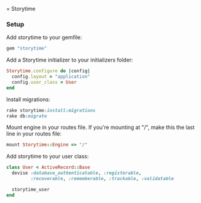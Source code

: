 = Storytime

### Setup

Add storytime to your gemfile:

```ruby
gem "storytime"
```

Add a Storytime initializer to your initializers folder:
```ruby
Storytime.configure do |config|
  config.layout = "application"
  config.user_class = User
end
```

Install migrations:
```ruby
rake storytime:install:migrations
rake db:migrate
```

Mount engine in your routes file. If you're mounting at "/", make this the last line in your routes file:
```ruby
mount Storytime::Engine => "/"
```

Add storytime to your user class:
```ruby
class User < ActiveRecord::Base
  devise :database_authenticatable, :registerable,
         :recoverable, :rememberable, :trackable, :validatable

  storytime_user
end
```
